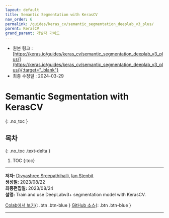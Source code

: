 ```yaml
---
layout: default
title: Semantic Segmentation with KerasCV
nav_order: 6
permalink: /guides/keras_cv/semantic_segmentation_deeplab_v3_plus/
parent: KerasCV
grand_parent: 개발자 가이드
---
```


* 원본 링크 : [https://keras.io/guides/keras_cv/semantic_segmentation_deeplab_v3_plus/](https://keras.io/guides/keras_cv/semantic_segmentation_deeplab_v3_plus/){:target="_blank"}
* 최종 수정일 : 2024-03-29

# Semantic Segmentation with KerasCV
{: .no_toc }

## 목차
{: .no_toc .text-delta }

1. TOC
{:toc}

---

**저자:** [Divyashree Sreepathihalli](https://github.com/divyashreepathihalli), [Ian Stenbit](https://github.com/ianstenbit)  
**생성일:** 2023/08/22  
**최종편집일:** 2023/08/24  
**설명:** Train and use DeepLabv3+ segmentation model with KerasCV.

[Colab에서 보기](https://colab.research.google.com/github/keras-team/keras-io/blob/master/guides/ipynb/keras_cv/semantic_segmentation_deeplab_v3_plus.ipynb){: .btn .btn-blue }
[GitHub 소스](https://github.com/keras-team/keras-io/blob/master/guides/keras_cv/semantic_segmentation_deeplab_v3_plus.py){: .btn .btn-blue }

----